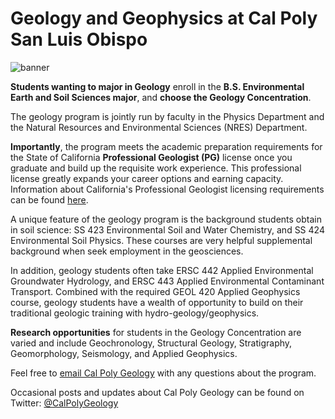 # Geology and Geophysics at Cal Poly San Luis Obispo

![banner](./_pages-files/geology-cpslo-banner.jpg)

**Students wanting to major in Geology** enroll in the **B.S. Environmental Earth and Soil Sciences major**, and **choose the Geology Concentration**. 

The geology program is jointly run by faculty in the Physics Department and the Natural Resources and Environmental Sciences (NRES) Department. 

**Importantly**, the program meets the academic preparation requirements for the State of California **Professional Geologist (PG)** license once you graduate and build up the requisite work experience. This professional license greatly expands your career options and earning capacity. Information about California's Professional Geologist licensing requirements can be found [here](https://www.bpelsg.ca.gov/applicants/exa_app_info_for_gg.shtml).

A unique feature of the geology program is the background students obtain in soil science: SS 423 Environmental Soil and Water Chemistry, and SS 424 Environmental Soil Physics. These courses are very helpful supplemental background when seek employment in the geosciences. 

In addition, geology students often take ERSC 442 Applied Environmental Groundwater Hydrology, and ERSC 443 Applied Environmental Contaminant Transport. Combined with the required GEOL 420 Applied Geophysics course, geology students have a wealth of opportunity to build on their traditional geologic training with hydro-geology/geophysics.

**Research opportunities** for students in the Geology Concentration are varied and include Geochronology, Structural Geology, Stratigraphy, Geomorphology, Seismology, and Applied Geophysics.

Feel free to [email Cal Poly Geology](mailto:geology@calpoly.edu) with any questions about the program.

Occasional posts and updates about Cal Poly Geology can be found on Twitter: [@CalPolyGeology](https://twitter.com/calpolygeology)

